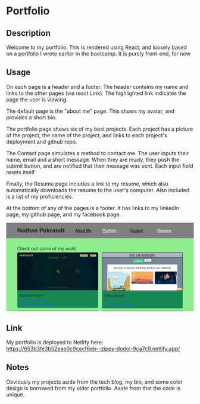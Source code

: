 # Portfolio

## Description

Welcome to my portfolio. This is rendered using React, and loosely based on a portfolio I wrote earlier in the bootcamp. It is purely front-end, for now

## Usage

 On each page is a header and a footer. The header contains my name and links to the other pages (via react Link). The highlighted link indicates the page the user is viewing.

The default page is the "about me" page. This shows my avatar, and provides a short bio.

The portfolio page shows six of my best projects. Each project has a picture of the project, the name of the project, and links to each project's deployment and github repo.

The Contact page simulates a method to contact me. The user inputs their name, email and a short message. When they are ready, they push the submit button, and are notified that their message was sent. Each input field resets itself

Finally, the Resume page includes a link to my resume, which also automatically downloads the resume to the user's computer. Also included is a list of my proficiencies.

At the bottom of any of the pages is a footer. It has links to my linkedIn page, my github page, and my facebook page.

![portfolio projects page](/src/images/portfolioProjectsPic.png)

## Link

My portfolio is deployed to Netlify here:
https://653b3fe3b52eae0c9cecf6eb--zippy-dodol-9ca7c9.netlify.app/

## Notes

Obviously my projects aside from the tech blog, my bio, and some color design is borrowed from my older portfolio. Aside from that the code is unique.
